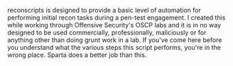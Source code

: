 reconscripts is designed to provide a basic level of automation
for performing initial recon tasks during a pen-test engagement.
I created this while working through Offensive Security's
OSCP labs and it is in no way designed to be used commercially,
professionally, maliciously or for anything other than doing
grunt work in a lab. If you've come here before you understand
what the various steps this script performs, you're in the wrong
place. Sparta does a better job than this.